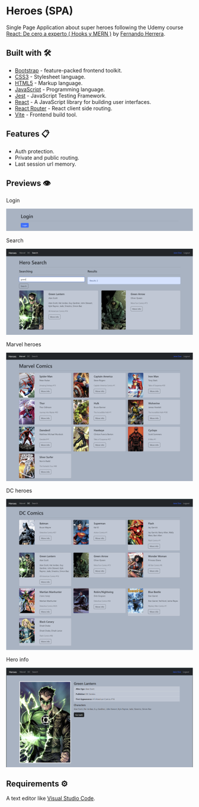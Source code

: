 # Heroes (SPA)

Single Page Application about super heroes following the Udemy course [React: De cero a experto ( Hooks y MERN )](https://www.udemy.com/course/react-cero-experto) by [Fernando Herrera](https://github.com/Klerith).

## Built with 🛠️

- [Bootstrap](https://getbootstrap.com/) - feature-packed frontend toolkit.
- [CSS3](https://developer.mozilla.org/en-US/docs/Web/CSS) - Stylesheet language.
- [HTML5](https://developer.mozilla.org/en-US/docs/Web/Guide/HTML/HTML5) - Markup language.
- [JavaScript](https://developer.mozilla.org/en-US/docs/Web/JavaScript) - Programming language.
- [Jest](https://jestjs.io/) - JavaScript Testing Framework.
- [React](https://reactjs.org/) - A JavaScript library for building user interfaces.
- [React Router](https://reactrouter.com/) - React client side routing.
- [Vite](https://vitejs.dev/) - Frontend build tool.

## Features 📋

- Auth protection.
- Private and public routing.
- Last session url memory.

## Previews 👁️

Login

![login preview](https://github.com/lsegg/heroes-spa/blob/main/public/assets/login_preview.png?raw=true)

Search

![search preview](https://github.com/lsegg/heroes-spa/blob/main/public/assets/search_preview.png?raw=true)

Marvel heroes

![marvel heroes preview](https://github.com/lsegg/heroes-spa/blob/main/public/assets/marvel_preview.png?raw=true)

DC heroes

![dc heroes preview](https://github.com/lsegg/heroes-spa/blob/main/public/assets/dc_preview.png?raw=true)

Hero info

![hero info preview](https://github.com/lsegg/heroes-spa/blob/main/public/assets/hero_preview.png?raw=true)

## Requirements ⚙️

A text editor like [Visual Studio Code](https://code.visualstudio.com/).
